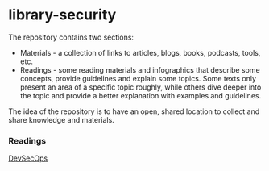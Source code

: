 # library-security
The repository contains two sections:

- Materials - a collection of links to articles, blogs, books, podcasts, tools, etc.
- Readings - some reading materials and infographics that describe some concepts, provide guidelines and explain some topics. Some texts only present an area of a specific topic roughly, while others dive deeper into the topic and provide a better explanation with examples and guidelines.

The idea of the repository is to have an open, shared location to collect and share knowledge and materials.


### Readings
[DevSecOps](../main/readings/devsecops/main.md)